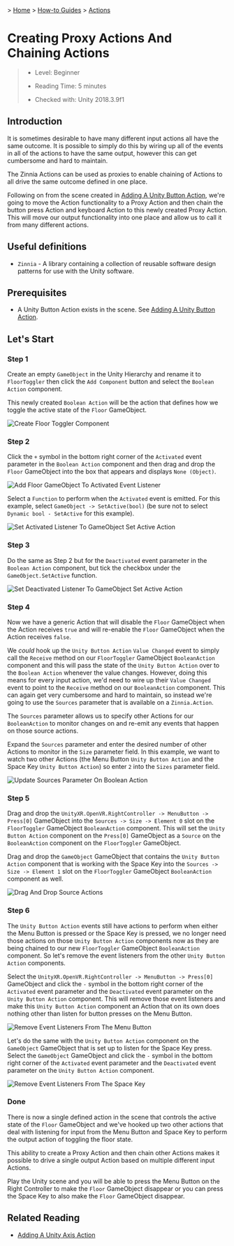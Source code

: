 &gt; [Home](../../../../README.md) &gt; [How-to Guides](../../README.md) &gt; [Actions](../README.md)

# Creating Proxy Actions And Chaining Actions

> * Level: Beginner
>
> * Reading Time: 5 minutes
>
> * Checked with: Unity 2018.3.9f1

## Introduction

It is sometimes desirable to have many different input actions all have the same outcome. It is possible to simply do this by wiring up all of the events in all of the actions to have the same output, however this can get cumbersome and hard to maintain.

The Zinnia Actions can be used as proxies to enable chaining of Actions to all drive the same outcome defined in one place.

Following on from the scene created in [Adding A Unity Button Action](../AddingAUnityButtonAction/README.md), we're going to move the Action functionality to a Proxy Action and then chain the button press Action and keyboard Action to this newly created Proxy Action. This will move our output functionality into one place and allow us to call it from many different actions.

## Useful definitions

* `Zinnia` - A library containing a collection of reusable software design patterns for use with the Unity software.

## Prerequisites

* A Unity Button Action exists in the scene. See [Adding A Unity Button Action](../AddingAUnityButtonAction/README.md).

## Let's Start

### Step 1

Create an empty `GameObject` in the Unity Hierarchy and rename it to `FloorToggler` then click the `Add Component` button and select the `Boolean Action` component.

This newly created `Boolean Action` will be the action that defines how we toggle the active state of the `Floor` GameObject.

![Create Floor Toggler Component](assets/images/CreateFloorTogglerComponent.png)

### Step 2

Click the `+` symbol in the bottom right corner of the `Activated` event parameter in the `Boolean Action` component and then drag and drop the `Floor` GameObject into the box that appears and displays `None (Object)`.

![Add Floor GameObject To Activated Event Listener](assets/images/AddFloorGameObjectToActivatedEventListener.png)

Select a `Function` to perform when the `Activated` event is emitted. For this example, select `GameObject -> SetActive(bool)` (be sure not to select `Dynamic bool - SetActive` for this example).

![Set Activated Listener To GameObject Set Active Action](assets/images/SetActivatedListenerToGameObjectSetActiveAction.png)

### Step 3

Do the same as Step 2 but for the `Deactivated` event parameter in the `Boolean Action` component, but tick the checkbox under the `GameObject.SetActive` function.

![Set Deactivated Listener To GameObject Set Active Action](assets/images/SetDeactivatedListenerToGameObjectSetActiveAction.png)

### Step 4

Now we have a generic Action that will disable the `Floor` GameObject when the Action receives `true` and will re-enable the `Floor` GameObject when the Action receives `false`.

We _could_ hook up the `Unity Button Action` `Value Changed` event to simply call the `Receive` method on our `FloorToggler` GameObject `BooleanAction` component and this will pass the state of the `Unity Button Action` over to the `Boolean Action` whenever the value changes. However, doing this means for every input action, we'd need to wire up their `Value Changed` event to point to the `Receive` method on our `BooleanAction` component. This can again get very cumbersome and hard to maintain, so instead we're going to use the `Sources` parameter that is available on a `Zinnia.Action`.

The `Sources` parameter allows us to specify other Actions for our `BooleanAction` to monitor changes on and re-emit any events that happen on those source actions.

Expand the `Sources` parameter and enter the desired number of other Actions to monitor in the `Size` parameter field. In this example, we want to watch two other Actions (the Menu Button `Unity Button Action` and the Space Key `Unity Button Action`) so enter `2` into the `Sizes` parameter field.

![Update Sources Parameter On Boolean Action](assets/images/UpdateSourcesParameterOnBooleanAction.png)

### Step 5

Drag and drop the `UnityXR.OpenVR.RightController -> MenuButton -> Press[0]` GameObject into the `Sources -> Size -> Element 0` slot on the `FloorToggler` GameObject `BooleanAction` component. This will set the `Unity Button Action` component on the `Press[0]` GameObject as a `Source` on the `BooleanAction` component on the `FloorToggler` GameObject.

Drag and drop the `GameObject` GameObject that contains the `Unity Button Action` component that is working with the Space Key into the `Sources -> Size -> Element 1` slot on the `FloorToggler` GameObject `BooleanAction` component as well.

![Drag And Drop Source Actions](assets/images/DragAndDropSourceActions.png)

### Step 6

The `Unity Button Action` events still have actions to perform when either the Menu Button is pressed or the Space Key is pressed, we no longer need those actions on those `Unity Button Action` components now as they are being chained to our new `FloorToggler` GameObject `BooleanAction` component. So let's remove the event listeners from the other `Unity Button Action` components.

Select the `UnityXR.OpenVR.RightController -> MenuButton -> Press[0]` GameObject and click the `-` symbol in the bottom right corner of the `Activated` event parameter and the `Deactivated` event parameter on the `Unity Button Action` component. This will remove those event listeners and make this `Unity Button Action` component an Action that on its own does nothing other than listen for button presses on the Menu Button.

![Remove Event Listeners From The Menu Button](assets/images/RemoveEventListenersFromTheMenuButton.png)

Let's do the same with the `Unity Button Action` component on the `GameObject` GameObject that is set up to listen for the Space Key press. Select the `GameObject` GameObject and click the `-` symbol in the bottom right corner of the `Activated` event parameter and the `Deactivated` event parameter on the `Unity Button Action` component.

![Remove Event Listeners From The Space Key](assets/images/RemoveEventListenersFromTheSpaceKey.png)

### Done

There is now a single defined action in the scene that controls the active state of the `Floor` GameObject and we've hooked up two other actions that deal with listening for input from the Menu Button and Space Key to perform the output action of toggling the floor state.

This ability to create a Proxy Action and then chain other Actions makes it possible to drive a single output Action based on multiple different input Actions.

Play the Unity scene and you will be able to press the Menu Button on the Right Controller to make the `Floor` GameObject disappear or you can press the Space Key to also make the `Floor` GameObject disappear.

## Related Reading

* [Adding A Unity Axis Action](../AddingAUnityAxisAction/README.md)

[Zinnia.Unity]: https://github.com/ExtendRealityLtd/Zinnia.Unity
[Unity Input for OpenVR Controllers]: https://docs.unity3d.com/Manual/OpenVRControllers.html